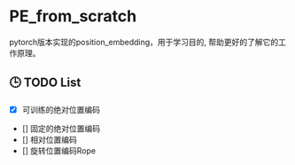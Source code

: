 # PE_from_scratch
pytorch版本实现的position_embedding，用于学习目的, 帮助更好的了解它的工作原理。

## 🕒 TODO List
- [x] 可训练的绝对位置编码
- [] 固定的绝对位置编码
- [] 相对位置编码
- [] 旋转位置编码Rope